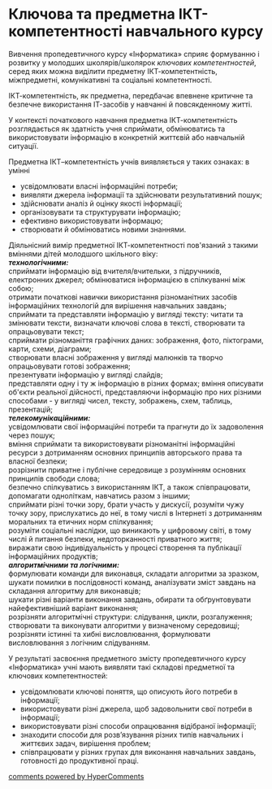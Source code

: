 <div id="hypercomments_widget" class="js-hypercomments-widget invisible"></div>

Ключова та предметна ІКТ-компетентності навчального курсу
=============================================

Вивчення пропедевтичного курсу «Інформатика» сприяє формуванню і розвитку у молодших школярів/школярок *ключових компетентностей*, серед яких можна виділити предметну ІКТ-компетентність, міжпредметні, комунікативні та соціальні компетентності. 

ІКТ-компетентність, як предметна, передбачає впевнене критичне та безпечне використання ІТ-засобів у навчанні й повсякденному житті. 

У контексті початкового навчання предметна ІКТ-компетентність розглядається як здатність учня сприймати, обмінюватись та використовувати інформацію в конкретній життєвій або навчальній ситуації. 

Предметна ІКТ–компетентність учнів виявляється у таких ознаках: в умінні
* усвідомлювати власні інформаційні потреби;
* виявляти джерела інформації та здійснювати результативний пошук;
* здійснювати аналіз й оцінку якості інформації; 
* організовувати та структурувати інформацію;
* ефективно використовувати інформацю; 
* створювати й обмінюватись новими знаннями.

Діяльнісний вимір предметної ІКТ-компетентності пов'язаний з такими вміннями дітей молодшого шкільного віку:<br>
<b><i>технологічними:</i></b><br>
сприймати інформацію від вчителя/вчительки, з підручників, електронних джерел; обмінюватися інформацією в спілкуванні між собою;<br> 
отримати початкові навички використання різноманітних засобів інформаційних технологій для вирішення навчальних завдань;<br>
сприймати та представляти інформацію у вигляді тексту: читати та змінювати тексти, визначати ключові слова в тексті, створювати та опрацьовувати текст; <br>
сприймати різноманіття графічних даних: зображення, фото, піктограми, карти, схеми, діаграми;   <br>
створювати власні зображення у вигляді малюнків та творчо опрацьовувати готові зображення;<br>
презентувати інформацію у вигляді слайдів;  <br>
представляти одну і ту ж інформацію в різних формах; вміння описувати об'єкти реальної дійсності, представляючи інформацію про них різними способами - у вигляді чисел, тексту, зображень, схем, таблиць, презентацій;<br>
<b><i>телекомунікаційними:</i></b><br>
усвідомлювати свої інформаційні потреби та прагнути до їх задоволення через пошук; <br>
вміння сприймати та використовувати різноманітні інформаційні ресурси з дотриманням основних принципів авторського права та власної безпеки;<br>
розрізнити приватне і публічне середовище з розумінням основних принципів свободи слова;<br>
безпечно спілкуватись з використанням ІКТ, а також співпрацювати, допомагати одноліткам, навчатись разом з іншими; <br>
сприймати різні точки зору, брати участь у дискусії, розуміти чужу точку зору, прислухатись до неї, в тому числі в Інтернеті з дотриманням моральних та етичних норм спілкування;<br>
розуміти соціальні наслідки, що виникають у цифровому світі, в тому числі й питання безпеки, недоторканності приватного життя;<br>
виражати свою індивідуальність у процесі створення та публікації інформаційних продуктів;<br> 
<b><i>алгоритмічними та логічними: </i></b><br>
формулювати команди для виконавця, складати алгоритми за зразком, шукати помилки в послідовності команд, аналізувати зміст завдань на складання алгоритму для виконавців; <br>
шукати різні варіанти виконання завдань, обирати та обґрунтовувати найефективніший варіант виконання;<br> 
розрізняти алгоритмічні структури: слідування, цикли, розгалуження; <br>
створювати та виконувати алгоритми у визначеному середовищі;<br>
розрізняти істинні та хибні висловлювання, формулювати висловлювання з логічним слідуванням.

У результаті засвоєння предметного змісту пропедевтичного курсу «Інформатика» учні мають виявляти такі складові предметної та ключових компетентностей: 
* усвідомлювати ключові поняття, що описують його потреби в інформації;
* використовувати різні джерела, щоб задовольнити свої потреби в інформації; 
* використовувати різні способи опрацювання відібраної інформації;
* знаходити способи для розв’язування різних типів навчальних і життєвих задач, вирішення проблем;
* співпрацювати у різних групах для виконання навчальних завдань, готовності до продуктивної праці.

<div class="js-hypercomments-container">
<a href="http://hypercomments.com" class="hc-link" title="comments widget">comments powered by HyperComments</a>
</div>